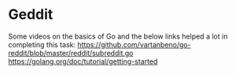 # Geddit

Some videos on the basics of Go and the below links helped a lot in completing this task: 
https://github.com/vartanbeno/go-reddit/blob/master/reddit/subreddit.go
https://golang.org/doc/tutorial/getting-started
